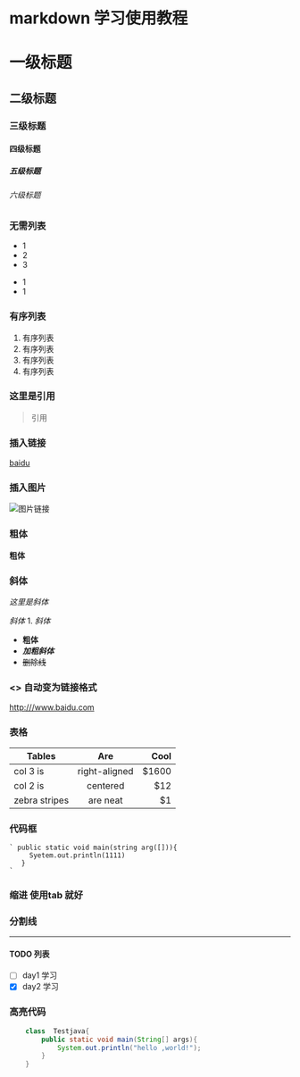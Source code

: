 # markdown 学习使用教程

# 一级标题

## 二级标题

### 三级标题

#### 四级标题

##### 五级标题

###### 六级标题

### 无需列表

- 1
- 2
- 3

* 1
* 1

### 有序列表

1. 有序列表
2. 有序列表
3. 有序列表
4. 有序列表

### 这里是引用

> 引用

### 插入链接

[baidu](http://www.baidu.com)

### 插入图片

![图片链接](G:\图片\相机\-1ad3f04aa3493b09.jpg)

### 粗体

**粗体**

### 斜体

*这里是斜体*

*斜体* 1. _斜体_

- **粗体**
- ***加粗斜体***
- ~~删除线~~

### <> 自动变为链接格式

<http:///www.baidu.com>

### 表格

| Tables        |      Are      |  Cool |
|---------------|:-------------:|------:|
| col 3 is      | right-aligned | $1600 |
| col 2 is      |   centered    |   $12 |
| zebra stripes |   are neat    |    $1 |

### 代码框

    ` public static void main(string arg([])){
         Syetem.out.println(1111)
       }    
    `

### 缩进 使用tab 就好

### 分割线

***

#### TODO 列表

- [ ] day1 学习
- [x] day2 学习

### 高亮代码

```java
    class  Testjava{
        public static void main(String[] args){
            System.out.println("hello ,world!");
        }
    }
  
```